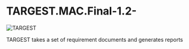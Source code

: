 # TARGEST.MAC.Final-1.2-

![TARGEST](https://user-images.githubusercontent.com/71844869/229734502-f19c5b0d-1da2-4905-a737-9fdea19b0a5d.png)


TARGEST takes a set of requirement documents and generates reports


